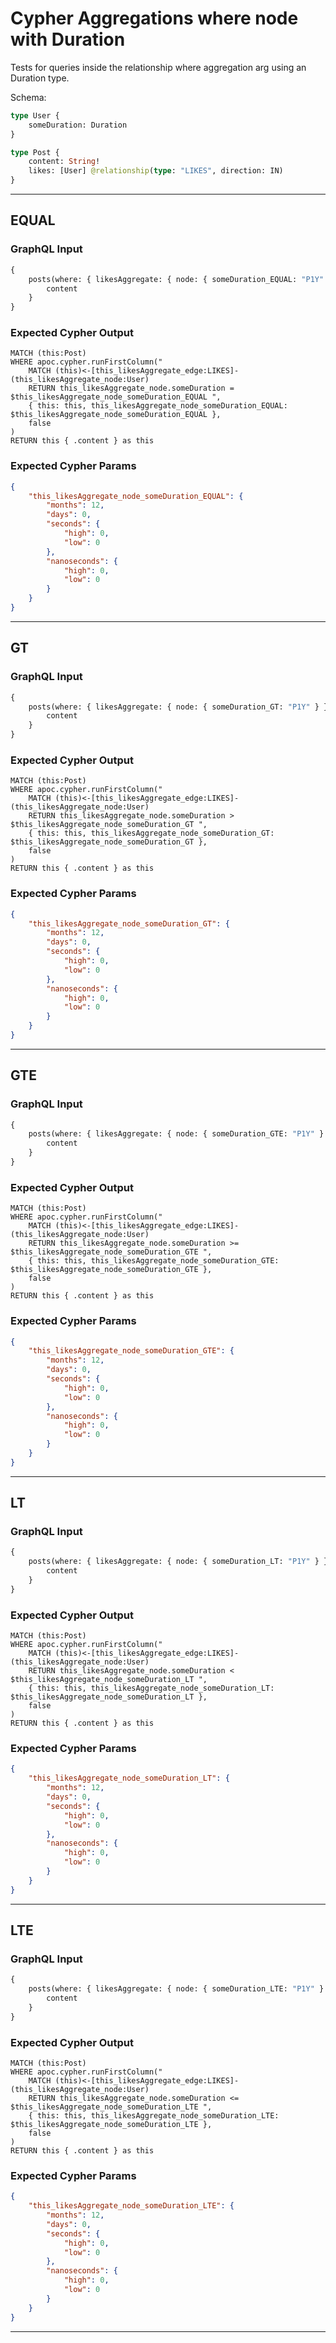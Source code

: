 # Cypher Aggregations where node with Duration

Tests for queries inside the relationship where aggregation arg using an Duration type.

Schema:

```graphql
type User {
    someDuration: Duration
}

type Post {
    content: String!
    likes: [User] @relationship(type: "LIKES", direction: IN)
}
```

---

## EQUAL

### GraphQL Input

```graphql
{
    posts(where: { likesAggregate: { node: { someDuration_EQUAL: "P1Y" } } }) {
        content
    }
}
```

### Expected Cypher Output

```cypher
MATCH (this:Post)
WHERE apoc.cypher.runFirstColumn("
    MATCH (this)<-[this_likesAggregate_edge:LIKES]-(this_likesAggregate_node:User)
    RETURN this_likesAggregate_node.someDuration = $this_likesAggregate_node_someDuration_EQUAL ",
    { this: this, this_likesAggregate_node_someDuration_EQUAL: $this_likesAggregate_node_someDuration_EQUAL },
    false
)
RETURN this { .content } as this
```

### Expected Cypher Params

```json
{
    "this_likesAggregate_node_someDuration_EQUAL": {
        "months": 12,
        "days": 0,
        "seconds": {
            "high": 0,
            "low": 0
        },
        "nanoseconds": {
            "high": 0,
            "low": 0
        }
    }
}
```

---

## GT

### GraphQL Input

```graphql
{
    posts(where: { likesAggregate: { node: { someDuration_GT: "P1Y" } } }) {
        content
    }
}
```

### Expected Cypher Output

```cypher
MATCH (this:Post)
WHERE apoc.cypher.runFirstColumn("
    MATCH (this)<-[this_likesAggregate_edge:LIKES]-(this_likesAggregate_node:User)
    RETURN this_likesAggregate_node.someDuration > $this_likesAggregate_node_someDuration_GT ",
    { this: this, this_likesAggregate_node_someDuration_GT: $this_likesAggregate_node_someDuration_GT },
    false
)
RETURN this { .content } as this
```

### Expected Cypher Params

```json
{
    "this_likesAggregate_node_someDuration_GT": {
        "months": 12,
        "days": 0,
        "seconds": {
            "high": 0,
            "low": 0
        },
        "nanoseconds": {
            "high": 0,
            "low": 0
        }
    }
}
```

---

## GTE

### GraphQL Input

```graphql
{
    posts(where: { likesAggregate: { node: { someDuration_GTE: "P1Y" } } }) {
        content
    }
}
```

### Expected Cypher Output

```cypher
MATCH (this:Post)
WHERE apoc.cypher.runFirstColumn("
    MATCH (this)<-[this_likesAggregate_edge:LIKES]-(this_likesAggregate_node:User)
    RETURN this_likesAggregate_node.someDuration >= $this_likesAggregate_node_someDuration_GTE ",
    { this: this, this_likesAggregate_node_someDuration_GTE: $this_likesAggregate_node_someDuration_GTE },
    false
)
RETURN this { .content } as this
```

### Expected Cypher Params

```json
{
    "this_likesAggregate_node_someDuration_GTE": {
        "months": 12,
        "days": 0,
        "seconds": {
            "high": 0,
            "low": 0
        },
        "nanoseconds": {
            "high": 0,
            "low": 0
        }
    }
}
```

---

## LT

### GraphQL Input

```graphql
{
    posts(where: { likesAggregate: { node: { someDuration_LT: "P1Y" } } }) {
        content
    }
}
```

### Expected Cypher Output

```cypher
MATCH (this:Post)
WHERE apoc.cypher.runFirstColumn("
    MATCH (this)<-[this_likesAggregate_edge:LIKES]-(this_likesAggregate_node:User)
    RETURN this_likesAggregate_node.someDuration < $this_likesAggregate_node_someDuration_LT ",
    { this: this, this_likesAggregate_node_someDuration_LT: $this_likesAggregate_node_someDuration_LT },
    false
)
RETURN this { .content } as this
```

### Expected Cypher Params

```json
{
    "this_likesAggregate_node_someDuration_LT": {
        "months": 12,
        "days": 0,
        "seconds": {
            "high": 0,
            "low": 0
        },
        "nanoseconds": {
            "high": 0,
            "low": 0
        }
    }
}
```

---

## LTE

### GraphQL Input

```graphql
{
    posts(where: { likesAggregate: { node: { someDuration_LTE: "P1Y" } } }) {
        content
    }
}
```

### Expected Cypher Output

```cypher
MATCH (this:Post)
WHERE apoc.cypher.runFirstColumn("
    MATCH (this)<-[this_likesAggregate_edge:LIKES]-(this_likesAggregate_node:User)
    RETURN this_likesAggregate_node.someDuration <= $this_likesAggregate_node_someDuration_LTE ",
    { this: this, this_likesAggregate_node_someDuration_LTE: $this_likesAggregate_node_someDuration_LTE },
    false
)
RETURN this { .content } as this
```

### Expected Cypher Params

```json
{
    "this_likesAggregate_node_someDuration_LTE": {
        "months": 12,
        "days": 0,
        "seconds": {
            "high": 0,
            "low": 0
        },
        "nanoseconds": {
            "high": 0,
            "low": 0
        }
    }
}
```

---
